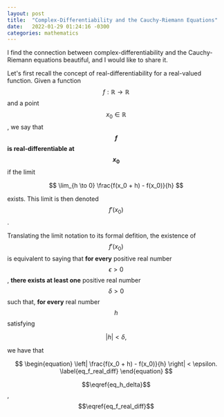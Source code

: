 ```yaml
---
layout: post
title:  "Complex-Differentiability and the Cauchy-Riemann Equations"
date:   2022-01-29 01:24:16 -0300
categories: mathematics
---
```


I find the connection between complex-differentiability and the Cauchy-Riemann equations beautiful, and I would like to share it.

Let's first recall the concept of real-differentiability for a real-valued function. 
Given a function $$f: \mathbb{R} \to \mathbb{R}$$ and a point $$x_0 \in \mathbb{R}$$, we say that **$$f$$ is real-differentiable at $$x_0$$** if
the limit

$$ \lim_{h \to 0} \frac{f(x_0 + h) - f(x_0)}{h} $$

exists. This limit is then denoted $$f'(x_0)$$.

Translating the limit notation to its formal defition, the existence of $$f'(x_0)$$ is equivalent to saying that
**for every** positive real number $$\epsilon > 0$$, **there exists at least one** positive real number $$\delta > 0$$ such that, **for every** real number $$h$$ satisfying

$$
\begin{equation}
	|h| < \delta,
	\label{eq_h_delta}
\end{equation}
$$

we have that

$$
\begin{equation}
	\left| \frac{f(x_0 + h) - f(x_0)}{h} \right| < \epsilon.
	\label{eq_f_real_diff}
\end{equation}
$$

$$\eqref{eq_h_delta}$$,$$\eqref{eq_f_real_diff}$$